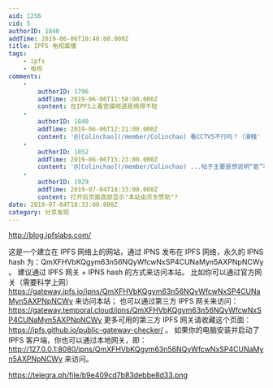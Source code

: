 ```yaml
---
aid: 1256
cid: 5
authorID: 1840
addTime: 2019-06-06T10:48:00.000Z
title: IPFS 电视直播
tags:
    - ipfs
    - 电视
comments:
    -
        authorID: 1796
        addTime: 2019-06-06T11:58:00.000Z
        content: 在IPFS上看官媒频道是病得不轻
    -
        authorID: 1840
        addTime: 2019-06-06T12:21:00.000Z
        content: '@[Colinchao](/member/Colinchao) 看CCTV5不行吗？（滑稽'
    -
        authorID: 1052
        addTime: 2019-06-06T15:23:00.000Z
        content: '@[Colinchao](/member/Colinchao) ...帖子主要是想说明“能”看，不是说非推荐你们在这儿看cctv'
    -
        authorID: 1929
        addTime: 2019-07-04T18:33:00.000Z
        content: 打开后页面底部显示"本站由京东赞助"?
date: 2019-07-04T18:33:00.000Z
category: 分享发现
---
```


http://blog.ipfslabs.com/

这是一个建立在 IPFS 网络上的网站，通过 IPNS 发布在 IPFS 网络，永久的 IPNS hash 为：QmXFHVbKQgym63n56NQyWfcwNxSP4CUNaMyn5AXPNpNCWy 。 建议通过 IPFS 网关 + IPNS hash 的方式来访问本站。 比如你可以通过官方网关（需要科学上网） https://gateway.ipfs.io/ipns/QmXFHVbKQgym63n56NQyWfcwNxSP4CUNaMyn5AXPNpNCWy 来访问本站； 也可以通过第三方 IPFS 网关来访问： https://gateway.temporal.cloud/ipns/QmXFHVbKQgym63n56NQyWfcwNxSP4CUNaMyn5AXPNpNCWy 更多可用的第三方 IPFS 网关请收藏这个页面： https://ipfs.github.io/public-gateway-checker/ 。 如果你的电脑安装并启动了 IPFS 客户端，你也可以通过本地网关，即： http://127.0.0.1:8080/ipns/QmXFHVbKQgym63n56NQyWfcwNxSP4CUNaMyn5AXPNpNCWy 来访问。

https://telegra.ph/file/b9e409cd7b83debbe8d33.png
